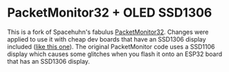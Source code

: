 # PacketMonitor32 + OLED SSD1306
This is a fork of Spacehuhn's fabulus [PacketMonitor32](https://github.com/schneekluth/PacketMonitor32). Changes were applied to use it with cheap dev boards that have an SSD1306 display included ([like this one](https://de.aliexpress.com/item/Lolin-ESP32-OLED-wemos-for-Arduino-ESP32-OLED-WiFi-Modules-Bluetooth-Dual-ESP-32-ESP-32S/32807531243.html)). The original PacketMonitor code uses a SSD1106 display which causes some glitches when you flash it onto an ESP32 board that has an SSD1306 display.

